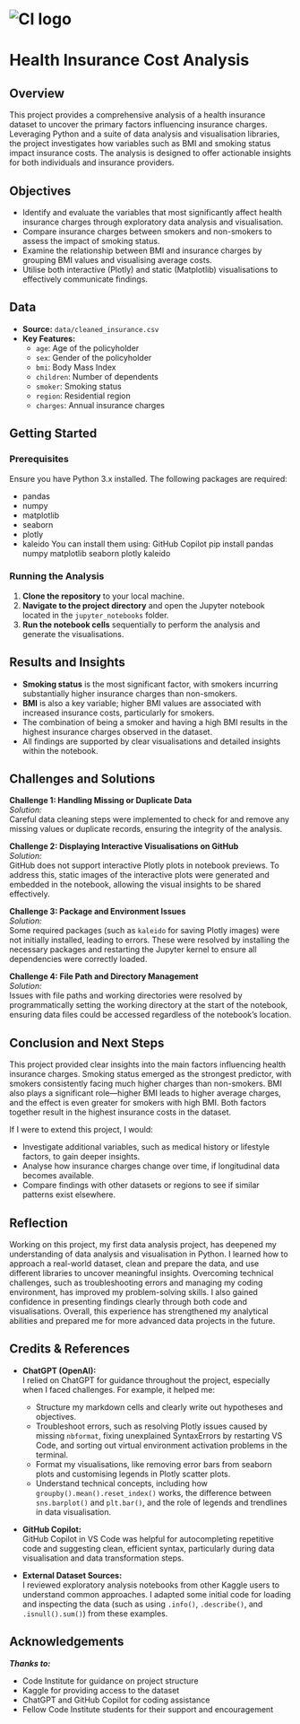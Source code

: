 # ![CI logo](https://codeinstitute.s3.amazonaws.com/fullstack/ci_logo_small.png)

# Health Insurance Cost Analysis

## Overview
This project provides a comprehensive analysis of a health insurance dataset to uncover the primary factors influencing insurance charges. Leveraging Python and a suite of data analysis and visualisation libraries, the project investigates how variables such as BMI and smoking status impact insurance costs. The analysis is designed to offer actionable insights for both individuals and insurance providers.

## Objectives
- Identify and evaluate the variables that most significantly affect health insurance charges through exploratory data analysis and visualisation.
- Compare insurance charges between smokers and non-smokers to assess the impact of smoking status.
- Examine the relationship between BMI and insurance charges by grouping BMI values and visualising average costs.
- Utilise both interactive (Plotly) and static (Matplotlib) visualisations to effectively communicate findings.

## Data
- **Source:** `data/cleaned_insurance.csv`
- **Key Features:**  
  - `age`: Age of the policyholder  
  - `sex`: Gender of the policyholder  
  - `bmi`: Body Mass Index  
  - `children`: Number of dependents  
  - `smoker`: Smoking status  
  - `region`: Residential region  
  - `charges`: Annual insurance charges

## Getting Started

### Prerequisites
Ensure you have Python 3.x installed. The following packages are required:
- pandas
- numpy
- matplotlib
- seaborn
- plotly
- kaleido
You can install them using:
GitHub Copilot
pip install pandas numpy matplotlib seaborn plotly kaleido

### Running the Analysis
1. **Clone the repository** to your local machine.
2. **Navigate to the project directory** and open the Jupyter notebook located in the `jupyter_notebooks` folder.
3. **Run the notebook cells** sequentially to perform the analysis and generate the visualisations.

## Results and Insights
- **Smoking status** is the most significant factor, with smokers incurring substantially higher insurance charges than non-smokers.
- **BMI** is also a key variable; higher BMI values are associated with increased insurance costs, particularly for smokers.
- The combination of being a smoker and having a high BMI results in the highest insurance charges observed in the dataset.
- All findings are supported by clear visualisations and detailed insights within the notebook.

## Challenges and Solutions

**Challenge 1: Handling Missing or Duplicate Data**  
*Solution:*  
Careful data cleaning steps were implemented to check for and remove any missing values or duplicate records, ensuring the integrity of the analysis.

**Challenge 2: Displaying Interactive Visualisations on GitHub**  
*Solution:*  
GitHub does not support interactive Plotly plots in notebook previews. To address this, static images of the interactive plots were generated and embedded in the notebook, allowing the visual insights to be shared effectively.

**Challenge 3: Package and Environment Issues**  
*Solution:*  
Some required packages (such as `kaleido` for saving Plotly images) were not initially installed, leading to errors. These were resolved by installing the necessary packages and restarting the Jupyter kernel to ensure all dependencies were correctly loaded.

**Challenge 4: File Path and Directory Management**  
*Solution:*  
Issues with file paths and working directories were resolved by programmatically setting the working directory at the start of the notebook, ensuring data files could be accessed regardless of the notebook’s location.


## Conclusion and Next Steps

This project provided clear insights into the main factors influencing health insurance charges. Smoking status emerged as the strongest predictor, with smokers consistently facing much higher charges than non-smokers. BMI also plays a significant role—higher BMI leads to higher average charges, and the effect is even greater for smokers with high BMI. Both factors together result in the highest insurance costs in the dataset.

If I were to extend this project, I would:
- Investigate additional variables, such as medical history or lifestyle factors, to gain deeper insights.
- Analyse how insurance charges change over time, if longitudinal data becomes available.
- Compare findings with other datasets or regions to see if similar patterns exist elsewhere.



## Reflection

Working on this project, my first data analysis project, has deepened my understanding of data analysis and visualisation in Python. I learned how to approach a real-world dataset, clean and prepare the data, and use different libraries to uncover meaningful insights. Overcoming technical challenges, such as troubleshooting errors and managing my coding environment, has improved my problem-solving skills. I also gained confidence in presenting findings clearly through both code and visualisations. Overall, this experience has strengthened my analytical abilities and prepared me for more advanced data projects in the future.


## Credits & References

- **ChatGPT (OpenAI):**  
  I relied on ChatGPT for guidance throughout the project, especially when I faced challenges. For example, it helped me:
  - Structure my markdown cells and clearly write out hypotheses and objectives.
  - Troubleshoot errors, such as resolving Plotly issues caused by missing `nbformat`, fixing unexplained SyntaxErrors by restarting VS Code, and sorting out virtual environment activation problems in the terminal.
  - Format my visualisations, like removing error bars from seaborn plots and customising legends in Plotly scatter plots.
  - Understand technical concepts, including how `groupby().mean().reset_index()` works, the difference between `sns.barplot()` and `plt.bar()`, and the role of legends and trendlines in data visualisation.

- **GitHub Copilot:**  
  GitHub Copilot in VS Code was helpful for autocompleting repetitive code and suggesting clean, efficient syntax, particularly during data visualisation and data transformation steps.

- **External Dataset Sources:**  
  I reviewed exploratory analysis notebooks from other Kaggle users to understand common approaches. I adapted some initial code for loading and inspecting the data (such as using `.info()`, `.describe()`, and `.isnull().sum()`) from these examples.

## Acknowledgements
***Thanks to:***
- Code Institute for guidance on project structure
- Kaggle for providing access to the dataset
- ChatGPT and GitHub Copilot for coding assistance
- Fellow Code Institute students for their support and encouragement